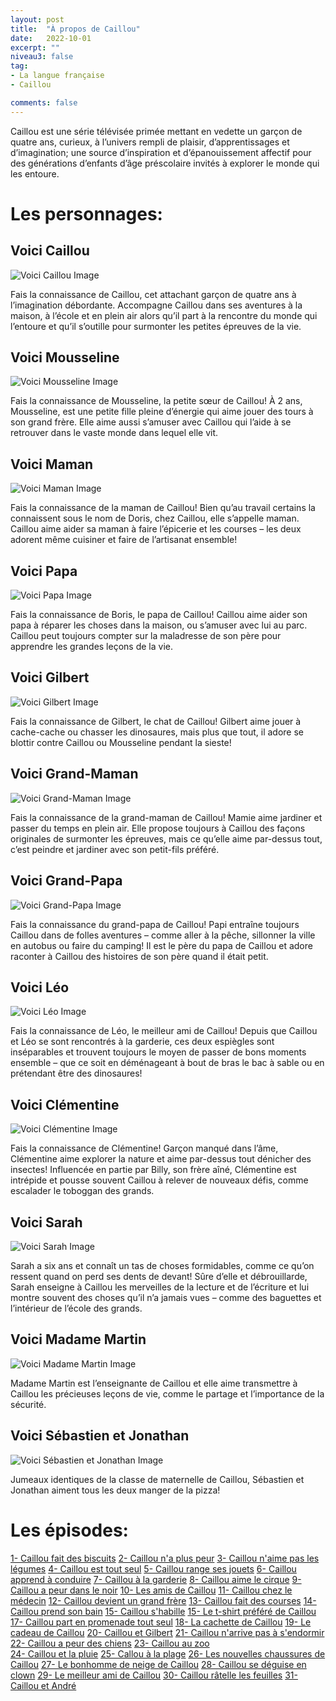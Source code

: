 ```yaml
---
layout: post
title:  "À propos de Caillou"
date:   2022-10-01
excerpt: ""
niveau3: false
tag:
- La langue française
- Caillou

comments: false
---
```

<img style="display: none;" src="/assets/img/thumbnails/caillou.jpg" alt="" width="1" height="1">

Caillou est une série télévisée primée mettant en vedette un garçon de quatre ans, curieux, à l’univers rempli de plaisir, d’apprentissages et d’imagination; une source d’inspiration et d’épanouissement affectif pour des générations d’enfants d’âge préscolaire invités à explorer le monde qui les entoure.

# Les personnages:



## Voici Caillou

![Voici Caillou Image](https://content-fr.caillou.com/uploads/2016/03/01_Caillou_Character_Caillou_719x405-1.jpg)

Fais la connaissance de Caillou, cet attachant garçon de quatre ans à l’imagination débordante. Accompagne Caillou dans ses aventures à la maison, à l’école et en plein air alors qu’il part à la rencontre du monde qui l’entoure et qu’il s’outille pour surmonter les petites épreuves de la vie.



## Voici Mousseline

![Voici Mousseline Image](https://content-fr.caillou.com/uploads/2016/03/02_Caillou_Character_Mousseline_719x405-1.jpg)

Fais la connaissance de Mousseline, la petite sœur de Caillou! À 2 ans, Mousseline, est une petite fille pleine d’énergie qui aime jouer des tours à son grand frère. Elle aime aussi s’amuser avec Caillou qui l’aide à se retrouver dans le vaste monde dans lequel elle vit.



## Voici Maman

![Voici Maman Image](https://content-fr.caillou.com/uploads/2016/03/03_Caillou_Character_Maman_719x405-1.jpg)

Fais la connaissance de la maman de Caillou! Bien qu’au travail certains la connaissent sous le nom de Doris, chez Caillou, elle s’appelle maman. Caillou aime aider sa maman à faire l’épicerie et les courses – les deux adorent même cuisiner et faire de l’artisanat ensemble!



## Voici Papa

![Voici Papa Image](https://content-fr.caillou.com/uploads/2016/03/04_Caillou_Character_papa_719x405-1.jpg)

Fais la connaissance de Boris, le papa de Caillou! Caillou aime aider son papa à réparer les choses dans la maison, ou s’amuser avec lui au parc. Caillou peut toujours compter sur la maladresse de son père pour apprendre les grandes leçons de la vie.



## Voici Gilbert

![Voici Gilbert Image](https://content-fr.caillou.com/uploads/2016/03/05_Caillou_Character_Gilbert_719x405-1.jpg)

Fais la connaissance de Gilbert, le chat de Caillou! Gilbert aime jouer à cache-cache ou chasser les dinosaures, mais plus que tout, il adore se blottir contre Caillou ou Mousseline pendant la sieste!



## Voici Grand-Maman

![Voici Grand-Maman Image](https://content-fr.caillou.com/uploads/2016/03/06_Caillou_Character_Grandmaman_719x405-1.jpg)

Fais la connaissance de la grand-maman de Caillou! Mamie aime jardiner et passer du temps en plein air. Elle propose toujours à Caillou des façons originales de surmonter les épreuves, mais ce qu’elle aime par-dessus tout, c’est peindre et jardiner avec son petit-fils préféré.



## Voici Grand-Papa

![Voici Grand-Papa Image](https://content-fr.caillou.com/uploads/2016/03/07_Caillou_Character_Grandpapa_719x405-1.jpg)

Fais la connaissance du grand-papa de Caillou! Papi entraîne toujours Caillou dans de folles aventures – comme aller à la pêche, sillonner la ville en autobus ou faire du camping! Il est le père du papa de Caillou et adore raconter à Caillou des histoires de son père quand il était petit.



## Voici Léo

![Voici Léo Image](https://content-fr.caillou.com/uploads/2016/03/08_Caillou_Character_Leo_719x405-1.jpg)

Fais la connaissance de Léo, le meilleur ami de Caillou! Depuis que Caillou et Léo se sont rencontrés à la garderie, ces deux espiègles sont inséparables et trouvent toujours le moyen de passer de bons moments ensemble – que ce soit en déménageant à bout de bras le bac à sable ou en prétendant être des dinosaures!



## Voici Clémentine

![Voici Clémentine Image](https://content-fr.caillou.com/uploads/2016/03/09_Caillou_Character_Clementine_719x405-1.jpg)

Fais la connaissance de Clémentine! Garçon manqué dans l’âme, Clémentine aime explorer la nature et aime par-dessus tout dénicher des insectes! Influencée en partie par Billy, son frère aîné, Clémentine est intrépide et pousse souvent Caillou à relever de nouveaux défis, comme escalader le toboggan des grands.



## Voici Sarah

![Voici Sarah Image](https://content-fr.caillou.com/uploads/2016/03/10_Caillou_Character_Sara_719x405-1.jpg)

Sarah a six ans et connaît un tas de choses formidables, comme ce qu’on ressent quand on perd ses dents de devant! Sûre d’elle et débrouillarde, Sarah enseigne à Caillou les merveilles de la lecture et de l’écriture et lui montre souvent des choses qu’il n’a jamais vues – comme des baguettes et l’intérieur de l’école des grands.



## Voici Madame Martin

![Voici Madame Martin Image](https://content-fr.caillou.com/uploads/2016/03/11_Caillou_Character_MdmMartin_719x405-1.jpg)

Madame Martin est l’enseignante de Caillou et elle aime transmettre à Caillou les précieuses leçons de vie, comme le partage et l’importance de la sécurité.



## Voici Sébastien et Jonathan

![Voici Sébastien et Jonathan Image](https://content-fr.caillou.com/uploads/2016/03/12_Caillou_Character_Sebastien-et-Jonathan-_719x405-1.jpg)

Jumeaux identiques de la classe de maternelle de Caillou, Sébastien et Jonathan aiment tous les deux manger de la pizza!



# Les épisodes:

 [1- Caillou fait des biscuits](https://sanabilmedia.com/caillou1/) 
 [2- Caillou n'a plus peur](https://sanabilmedia.com/caillou2/) 
 [3- Caillou n'aime pas les légumes](https://sanabilmedia.com/caillou3/) 
 [4- Caillou est tout seul](https://sanabilmedia.com/caillou4/) 
 [5- Caillou range ses jouets](https://sanabilmedia.com/caillou5/) 
 [6- Caillou apprend à conduire](https://sanabilmedia.com/caillou6/) 
 [7- Caillou à la garderie](https://sanabilmedia.com/caillou7/) 
 [8- Caillou aime le cirque](https://sanabilmedia.com/caillou8/) 
 [9- Caillou a peur dans le noir](https://sanabilmedia.com/caillou9/) 
 [10- Les amis de Caillou](https://sanabilmedia.com/caillou10/) 
 [11- Caillou chez le médecin](https://sanabilmedia.com/caillou11/) 
 [12- Caillou devient un grand frère](https://sanabilmedia.com/caillou12/) 
 [13- Caillou fait des courses](https://sanabilmedia.com/caillou13/) 
 [14- Caillou prend son bain](https://sanabilmedia.com/caillou14/) 
 [15- Caillou s'habille](https://sanabilmedia.com/caillou15/) 
 [15- Le t-shirt préféré de Caillou](https://sanabilmedia.com/caillou16/) 
 [17- Caillou part en promenade tout seul](https://sanabilmedia.com/caillou17/) 
 [18- La cachette de Caillou](https://sanabilmedia.com/caillou18/) 
 [19- Le cadeau de Caillou](https://sanabilmedia.com/caillou19/) 
 [20- Caillou et Gilbert](https://sanabilmedia.com/caillou20/) 
 [21- Caillou n'arrive pas à s'endormir](https://sanabilmedia.com/caillou21/) 
 [22- Caillou a peur des chiens](https://sanabilmedia.com/caillou22/) 
 [23- Caillou au zoo](https://sanabilmedia.com/caillou23/)    
 [24- Caillou et la pluie](https://sanabilmedia.com/caillou24/) 
 [25- Callou à la plage](https://sanabilmedia.com/caillou25/) 
 [26- Les nouvelles chaussures de Caillou](https://sanabilmedia.com/caillou26/) 
 [27- Le bonhomme de neige de Caillou](https://sanabilmedia.com/caillou27/) 
 [28- Caillou se déguise en clown](https://sanabilmedia.com/caillou28/) 
 [29- Le meilleur ami de Caillou](https://sanabilmedia.com/caillou29/) 
 [30- Caillou râtelle les feuilles](https://sanabilmedia.com/caillou30/) 
 [31- Caillou et André](https://sanabilmedia.com/caillou31/)  
